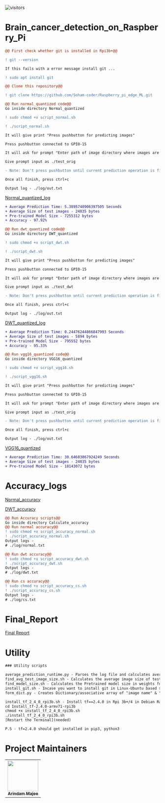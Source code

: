 ![visitors](https://visitor-badge.glitch.me/badge?page_id=Soham-coder-Raspberry_pi_edge_ML)
# Brain_cancer_detection_on_Raspberry_Pi

```diff
@@ First check whether git is installed in Rpi3b+@@

! git --version

If this fails with a error message install git ...

! sudo apt install git
```


```diff
@@ Clone this repository@@

! git clone https://github.com/Soham-coder/Raspberry_pi_edge_ML.git
```





```diff
@@ Run normal_quantized code@@
Go inside directory Normal_quantized

! sudo chmod +x script_normal.sh

! ./script_normal.sh

It will give print "Press pushbutton for predicting images"

Press pushbutton connected to GPIO-15

It will ask for prompt "Enter path of image directory where images are present:"

Give prompt input as ./test_orig

- Note: Don't press pushbutton until current prediction operation is finished, else it will ask for next prompt

Once all finish, press ctrl+c

Output log - ./log/out.txt
```
<a href="Normal_quantized/log/out.txt">Normal_quantized_log</a>

```diff
+ Average Prediction Time: 5.3895740906397505 Seconds
+ Average Size of test images - 24035 bytes
+ Pre-trained Model Size - 7255312 bytes
+ Accuracy - 97.92% 
```







```diff
@@ Run dwt_quantized code@@
Go inside directory DWT_quantized

! sudo chmod +x script_dwt.sh

! ./script_dwt.sh

It will give print "Press pushbutton for predicting images"

Press pushbutton connected to GPIO-15

It will ask for prompt "Enter path of image directory where images are present:"

Give prompt input as ./test_dwt

- Note: Don't press pushbutton until current prediction operation is finished, else it will ask for next prompt

Once all finish, press ctrl+c

Output log - ./log/out.txt
```
<a href="DWT_quantized/log/out.txt">DWT_quantized_log</a>
```diff
+ Average Prediction Time: 0.24476244866847993 Seconds
+ Average Size of test images - 5894 bytes
+ Pre-trained Model Size - 795552 bytes
+ Accuracy - 95.33%
```



```diff
@@ Run vgg16_quantized code@@
Go inside directory VGG16_quantized

! sudo chmod +x script_vgg16.sh

! ./script_vgg16.sh

It will give print "Press pushbutton for predicting images"

Press pushbutton connected to GPIO-15

It will ask for prompt "Enter path of image directory where images are present:"

Give prompt input as ./test_orig

- Note: Don't press pushbutton until current prediction operation is finished, else it will ask for next prompt

Once all finish, press ctrl+c

Output log - ./log/out.txt
```
<a href="VGG16_quantized/log/out.txt">VGG16_quantized</a>
```diff
+ Average Prediction Time: 30.64683867924249 Seconds
+ Average Size of test images - 24035 bytes
+ Pre-trained Model Size - 18143072 bytes
```








# Accuracy_logs

<a href="Calculate_accuracy/log/normal.txt">Normal_accuracy</a> <br>

<a href="Calculate_accuracy/log/dwt.txt">DWT_accuracy</a>

```diff
@@ Run Accuracy scripts@@
Go inside directory Calculate_accuracy
@@ Run normal accuracy@@
! sudo chmod +x script_accuracy_normal.sh
! ./script_accuracy_normal.sh
Output logs - 
# ./log/normal.txt

@@ Run dwt accuracy@@
! sudo chmod +x script_accuracy_dwt.sh
! ./script_accuracy_dwt.sh
Output logs -
# ./log/dwt.txt

@@ Run cs accuracy@@
! sudo chmod +x script_accuracy_cs.sh
! ./script_accuracy_cs.sh
Output logs - 
# ./log/cs.txt
```


# Final_Report
<a href="https://docs.google.com/document/d/1-opeGVWXdi5GVH5XuO0zO1pk_tW50uZuuCSQMujsFfE/edit">Final Report</a> <br>


# Utility
```diff prompt
### Utility scripts

average_prediction_runtime.py - Parses the log file and calculates average prediction time
find_avg_test_image_size.sh - Calculates the average image size of test images in test image folder in bytes
find_model_size.sh - Calculates the Pretrained model size in weights folder
install_git.sh - Incase you want to install git in Linux-Ubuntu based system through apt package manager, use this
form_dict.py - Creates Dictionary/associative array of "image name" & "category"- Enter prompt as ./test_dwt

```

```diff prompt
install_tf_2_4_0_rpi3b.sh - Install tf==2.4.0 in Rpi 3b+/4 in Debian Raspbian OS
cd Install_tf-2.4.0-armv71-rpi3b
chmod +x install_tf_2_4_0_rpi3b.sh
./install_tf_2_4_0_rpi3b.sh
[Restart the Terminal](needed)

P.S - tf=2.4.0 should get installed in pip3, python3
```

# Project Maintainers 

<table>
  <tr>
    <td align="center"><a href="https://arindam-coder.github.io/Personal-site/"><img src="https://avatars2.githubusercontent.com/u/61356344?s=460&u=7a632344440dfe0fbba3021ab30cd73935024f43&v=4" width="100px;" alt=""/><br /><sub><b>Arindam Majee</b></sub></a></td>
  </tr>
</table>

